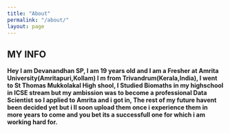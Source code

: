 ```yaml
---
title: "About"
permalink: "/about/"
layout: page
---
```


## MY INFO
 
 **Hey I am Devanandhan SP, I am 19 years old and I am a Fresher at Amrita University(Amritapuri,Kollam)
    I m from Trivandrum(Kerala,India), I went to St Thomas Mukkolakal High shool, 
    I Studied Biomaths in my highschool in ICSE stream  but my ambission was to become a professional Data Scientist so I applied to Amrita and i got in,
     The rest of my future havent been decided yet but i ll soon upload them once i experience them in more years to come and you bet its a successfull one for
     which i am working hard for.**
